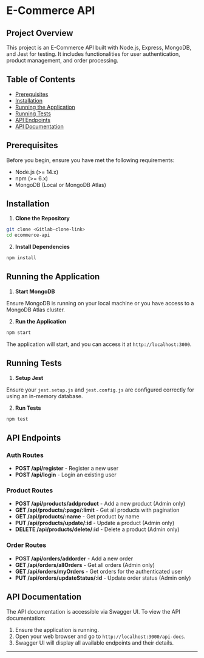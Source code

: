 # E-Commerce API

## Project Overview

This project is an E-Commerce API built with Node.js, Express, MongoDB, and Jest for testing. It includes functionalities for user authentication, product management, and order processing.

## Table of Contents

- [Prerequisites](#prerequisites)
- [Installation](#installation)
- [Running the Application](#running-the-application)
- [Running Tests](#running-tests)
- [API Endpoints](#api-endpoints)
- [API Documentation](#api-documentation)

## Prerequisites

Before you begin, ensure you have met the following requirements:

- Node.js (>= 14.x)
- npm (>= 6.x)
- MongoDB (Local or MongoDB Atlas)

## Installation

1. **Clone the Repository**

```bash
git clone <Gitlab-clone-link>
cd ecommerce-api
```

2. **Install Dependencies**

```bash
npm install
```

## Running the Application

1. **Start MongoDB**

Ensure MongoDB is running on your local machine or you have access to a MongoDB Atlas cluster.

2. **Run the Application**

```bash
npm start
```

The application will start, and you can access it at `http://localhost:3000`.

## Running Tests

1. **Setup Jest**

Ensure your `jest.setup.js` and `jest.config.js` are configured correctly for using an in-memory database.

2. **Run Tests**

```bash
npm test
```

## API Endpoints

### Auth Routes

- **POST /api/register** - Register a new user
- **POST /api/login** - Login an existing user

### Product Routes

- **POST /api/products/addproduct** - Add a new product (Admin only)
- **GET /api/products/:page/:limit** - Get all products with pagination
- **GET /api/products/:name** - Get product by name
- **PUT /api/products/update/:id** - Update a product (Admin only)
- **DELETE /api/products/delete/:id** - Delete a product (Admin only)

### Order Routes

- **POST /api/orders/addorder** - Add a new order
- **GET /api/orders/allOrders** - Get all orders (Admin only)
- **GET /api/orders/myOrders** - Get orders for the authenticated user
- **PUT /api/orders/updateStatus/:id** - Update order status (Admin only)

## API Documentation

The API documentation is accessible via Swagger UI. To view the API documentation:

1. Ensure the application is running.
2. Open your web browser and go to `http://localhost:3000/api-docs`.
3. Swagger UI will display all available endpoints and their details.

---
